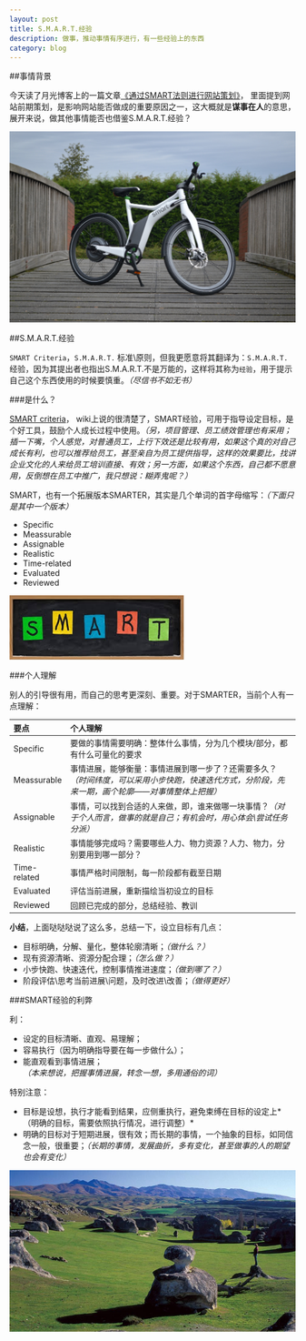 ```yaml
---
layout: post
title: S.M.A.R.T.经验
description: 做事，推动事情有序进行，有一些经验上的东西
category: blog
---
```



##事情背景

今天读了月光博客上的一篇文章[《通过SMART法则进行网站策划》](http://www.williamlong.info/archives/3849.html)， 里面提到网站前期策划，是影响网站能否做成的重要原因之一，这大概就是**谋事在人**的意思，展开来说，做其他事情能否也借鉴S.M.A.R.T.经验？

![bike](/images/smarter-experience/smart-bike.jpg)

##S.M.A.R.T.经验

`SMART Criteria`，`S.M.A.R.T.` 标准\原则，但我更愿意将其翻译为：`S.M.A.R.T.`经验，因为其提出者也指出S.M.A.R.T.不是万能的，这样将其称为`经验`，用于提示自己这个东西使用的时候要慎重。*（尽信书不如无书）*

###是什么？

[SMART criteria](http://en.wikipedia.org/wiki/SMART_criteria)， wiki上说的很清楚了，SMART经验，可用于指导设定目标，是个好工具，鼓励个人成长过程中使用。*（另，项目管理、员工绩效管理也有采用；插一下嘴，个人感觉，对普通员工，上行下效还是比较有用，如果这个真的对自己成长有利，也可以推荐给员工，甚至亲自为员工提供指导，这样的效果要比，找讲企业文化的人来给员工培训直接、有效；另一方面，如果这个东西，自己都不愿意用，反倒想在员工中推广，我只想说：糊弄鬼呢？）*

SMART，也有一个拓展版本SMARTER，其实是几个单词的首字母缩写：*（下面只是其中一个版本）*

* Specific
* Meassurable
* Assignable
* Realistic
* Time-related
* Evaluated
* Reviewed

![smart](/images/smarter-experience/smart.jpg)

###个人理解

别人的引导很有用，而自己的思考更深刻、重要。对于SMARTER，当前个人有一点理解：

|要点|个人理解|
|:--|:--|
|Specific|要做的事情需要明确：整体什么事情，分为几个模块/部分，都有什么可量化的要求|
|Meassurable|事情进展，能够衡量：事情进展到哪一步了？还需要多久？*（时间纬度，可以采用小步快跑，快速迭代方式，分阶段，先来一期，画个轮廓——对事情整体上把握）*|
|Assignable|事情，可以找到合适的人来做，即，谁来做哪一块事情？*（对于个人而言，做事的就是自己；有机会时，用心体会\尝试任务分派）*|
|Realistic|事情能够完成吗？需要哪些人力、物力资源？人力、物力，分别要用到哪一部分？|
|Time-related|事情严格时间限制，每一阶段都有截至日期|
|Evaluated|评估当前进展，重新描绘当初设立的目标|
|Reviewed|回顾已完成的部分，总结经验、教训|

__小结__，上面哒哒哒说了这么多，总结一下，设立目标有几点：

* 目标明确，分解、量化，整体轮廓清晰；*（做什么？）*
* 现有资源清晰、资源分配合理；*（怎么做？）*
* 小步快跑、快速迭代，控制事情推进速度；*（做到哪了？）*
* 阶段评估\思考当前进展\问题，及时改进\改善；*（做得更好）*



###SMART经验的利弊

利：

* 设定的目标清晰、直观、易理解；
* 容易执行（因为明确指导要在每一步做什么）；
* 能直观看到事情进展；*（本来想说，把握事情进展，转念一想，多用通俗的词）*

特别注意：

* 目标是设想，执行才能看到结果，应侧重执行，避免束缚在目标的设定上*（明确的目标，需要依照执行情况，进行调整）*
* 明确的目标对于短期进展，很有效；而长期的事情，一个抽象的目标，如同信念一般，很重要；*（长期的事情，发展曲折，多有变化，甚至做事的人的期望也会有变化）*


![valley](/images/smarter-experience/valley.jpg)


[NingG]:    http://ningg.github.com  "NingG"
